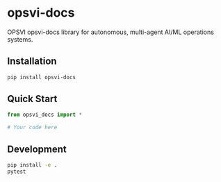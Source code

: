 # opsvi-docs

OPSVI opsvi-docs library for autonomous, multi-agent AI/ML operations systems.

## Installation

```bash
pip install opsvi-docs
```

## Quick Start

```python
from opsvi_docs import *

# Your code here
```

## Development

```bash
pip install -e .
pytest
```
